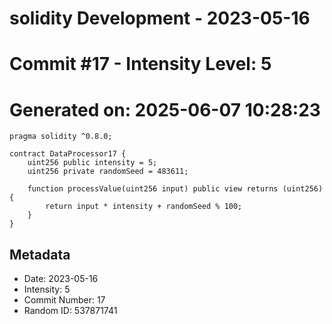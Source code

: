 ﻿# solidity Development - 2023-05-16
# Commit #17 - Intensity Level: 5
# Generated on: 2025-06-07 10:28:23
```solidity
pragma solidity ^0.8.0;

contract DataProcessor17 {
    uint256 public intensity = 5;
    uint256 private randomSeed = 483611;

    function processValue(uint256 input) public view returns (uint256) {
        return input * intensity + randomSeed % 100;
    }
}
```
## Metadata
- Date: 2023-05-16
- Intensity: 5
- Commit Number: 17
- Random ID: 537871741
